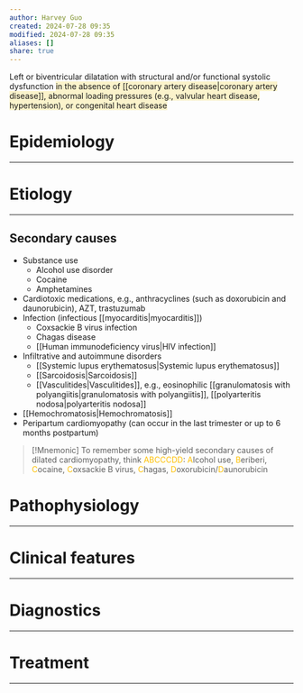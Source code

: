 ```yaml
---
author: Harvey Guo
created: 2024-07-28 09:35
modified: 2024-07-28 09:35
aliases: []
share: true
---
```

Left or biventricular dilatation with structural and/or functional systolic dysfunction <span style="background:rgba(240, 200, 0, 0.2)">in the absence of [[coronary artery disease|coronary artery disease]], abnormal loading pressures (e.g., valvular heart disease, hypertension), or congenital heart disease</span>
# Epidemiology
---


# Etiology
---
## Secondary causes
- Substance use
	- Alcohol use disorder
	- Cocaine
	- Amphetamines
- Cardiotoxic medications, e.g., anthracyclines (such as doxorubicin and daunorubicin), AZT, trastuzumab
- Infection (infectious [[myocarditis|myocarditis]])
	- Coxsackie B virus infection
	- Chagas disease
	- [[Human immunodeficiency virus|HIV infection]]
- Infiltrative and autoimmune disorders 
	- [[Systemic lupus erythematosus|Systemic lupus erythematosus]]
	- [[Sarcoidosis|Sarcoidosis]]
	- [[Vasculitides|Vasculitides]], e.g., eosinophilic [[granulomatosis with polyangiitis|granulomatosis with polyangiitis]], [[polyarteritis nodosa|polyarteritis nodosa]]
- [[Hemochromatosis|Hemochromatosis]] 
- Peripartum cardiomyopathy (can occur in the last trimester or up to 6 months postpartum)

>[!Mnemonic] 
>To remember some high-yield secondary causes of dilated cardiomyopathy, think <font color="#ffc000">ABCCCDD</font>: <font color="#ffc000">A</font>lcohol use, <font color="#ffc000">B</font>eriberi, <font color="#ffc000">C</font>ocaine, <font color="#ffc000">C</font>oxsackie B virus, <font color="#ffc000">C</font>hagas, <font color="#ffc000">D</font>oxorubicin/<font color="#ffc000">D</font>aunorubicin
# Pathophysiology
---


# Clinical features
---


# Diagnostics
---


# Treatment
---

